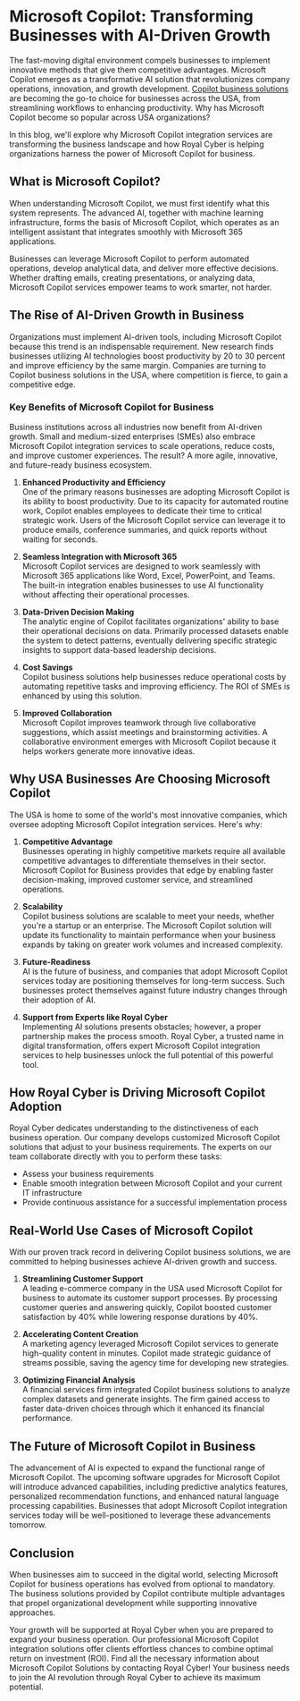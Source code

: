 # Microsoft Copilot: Transforming Businesses with AI-Driven Growth

The fast-moving digital environment compels businesses to implement innovative methods that give them competitive advantages. Microsoft Copilot emerges as a transformative AI solution that revolutionizes company operations, innovation, and growth development. [Copilot business solutions](https://www.royalcyber.com/services/microsoft-copilot-solutions/?refer=T&N&utm_source=offpage&utm_medium=Post&utm_campaign=%20microsoft) are becoming the go-to choice for businesses across the USA, from streamlining workflows to enhancing productivity. Why has Microsoft Copilot become so popular across USA organizations?

In this blog, we'll explore why Microsoft Copilot integration services are transforming the business landscape and how Royal Cyber is helping organizations harness the power of Microsoft Copilot for business.

## What is Microsoft Copilot?

When understanding Microsoft Copilot, we must first identify what this system represents. The advanced AI, together with machine learning infrastructure, forms the basis of Microsoft Copilot, which operates as an intelligent assistant that integrates smoothly with Microsoft 365 applications.

Businesses can leverage Microsoft Copilot to perform automated operations, develop analytical data, and deliver more effective decisions. Whether drafting emails, creating presentations, or analyzing data, Microsoft Copilot services empower teams to work smarter, not harder.

## The Rise of AI-Driven Growth in Business

Organizations must implement AI-driven tools, including Microsoft Copilot because this trend is an indispensable requirement. New research finds businesses utilizing AI technologies boost productivity by 20 to 30 percent and improve efficiency by the same margin. Companies are turning to Copilot business solutions in the USA, where competition is fierce, to gain a competitive edge.

### Key Benefits of Microsoft Copilot for Business

Business institutions across all industries now benefit from AI-driven growth. Small and medium-sized enterprises (SMEs) also embrace Microsoft Copilot integration services to scale operations, reduce costs, and improve customer experiences. The result? A more agile, innovative, and future-ready business ecosystem.

1. **Enhanced Productivity and Efficiency**  
   One of the primary reasons businesses are adopting Microsoft Copilot is its ability to boost productivity. Due to its capacity for automated routine work, Copilot enables employees to dedicate their time to critical strategic work. Users of the Microsoft Copilot service can leverage it to produce emails, conference summaries, and quick reports without waiting for seconds.

2. **Seamless Integration with Microsoft 365**  
   Microsoft Copilot services are designed to work seamlessly with Microsoft 365 applications like Word, Excel, PowerPoint, and Teams. The built-in integration enables businesses to use AI functionality without affecting their operational processes.

3. **Data-Driven Decision Making**  
   The analytic engine of Copilot facilitates organizations' ability to base their operational decisions on data. Primarily processed datasets enable the system to detect patterns, eventually delivering specific strategic insights to support data-based leadership decisions.

4. **Cost Savings**  
   Copilot business solutions help businesses reduce operational costs by automating repetitive tasks and improving efficiency. The ROI of SMEs is enhanced by using this solution.

5. **Improved Collaboration**  
   Microsoft Copilot improves teamwork through live collaborative suggestions, which assist meetings and brainstorming activities. A collaborative environment emerges with Microsoft Copilot because it helps workers generate more innovative ideas.

## Why USA Businesses Are Choosing Microsoft Copilot

The USA is home to some of the world's most innovative companies, which oversee adopting Microsoft Copilot integration services. Here's why:

1. **Competitive Advantage**  
   Businesses operating in highly competitive markets require all available competitive advantages to differentiate themselves in their sector. Microsoft Copilot for Business provides that edge by enabling faster decision-making, improved customer service, and streamlined operations.

2. **Scalability**  
   Copilot business solutions are scalable to meet your needs, whether you're a startup or an enterprise. The Microsoft Copilot solution will update its functionality to maintain performance when your business expands by taking on greater work volumes and increased complexity.

3. **Future-Readiness**  
   AI is the future of business, and companies that adopt Microsoft Copilot services today are positioning themselves for long-term success. Such businesses protect themselves against future industry changes through their adoption of AI.

4. **Support from Experts like Royal Cyber**  
   Implementing AI solutions presents obstacles; however, a proper partnership makes the process smooth. Royal Cyber, a trusted name in digital transformation, offers expert Microsoft Copilot integration services to help businesses unlock the full potential of this powerful tool.

## How Royal Cyber is Driving Microsoft Copilot Adoption

Royal Cyber dedicates understanding to the distinctiveness of each business operation. Our company develops customized Microsoft Copilot solutions that adjust to your business requirements. The experts on our team collaborate directly with you to perform these tasks:

- Assess your business requirements
- Enable smooth integration between Microsoft Copilot and your current IT infrastructure
- Provide continuous assistance for a successful implementation process

## Real-World Use Cases of Microsoft Copilot

With our proven track record in delivering Copilot business solutions, we are committed to helping businesses achieve AI-driven growth and success.

1. **Streamlining Customer Support**  
   A leading e-commerce company in the USA used Microsoft Copilot for business to automate its customer support processes. By processing customer queries and answering quickly, Copilot boosted customer satisfaction by 40% while lowering response durations by 40%.

2. **Accelerating Content Creation**  
   A marketing agency leveraged Microsoft Copilot services to generate high-quality content in minutes. Copilot made strategic guidance of streams possible, saving the agency time for developing new strategies.

3. **Optimizing Financial Analysis**  
   A financial services firm integrated Copilot business solutions to analyze complex datasets and generate insights. The firm gained access to faster data-driven choices through which it enhanced its financial performance.

## The Future of Microsoft Copilot in Business

The advancement of AI is expected to expand the functional range of Microsoft Copilot. The upcoming software upgrades for Microsoft Copilot will introduce advanced capabilities, including predictive analytics features, personalized recommendation functions, and enhanced natural language processing capabilities. Businesses that adopt Microsoft Copilot integration services today will be well-positioned to leverage these advancements tomorrow.

## Conclusion

When businesses aim to succeed in the digital world, selecting Microsoft Copilot for business operations has evolved from optional to mandatory. The business solutions provided by Copilot contribute multiple advantages that propel organizational development while supporting innovative approaches.

Your growth will be supported at Royal Cyber when you are prepared to expand your business operation. Our professional Microsoft Copilot integration solutions offer clients effortless chances to combine optimal return on investment (ROI). Find all the necessary information about Microsoft Copilot Solutions by contacting Royal Cyber! Your business needs to join the AI revolution through Royal Cyber to achieve its maximum potential.
